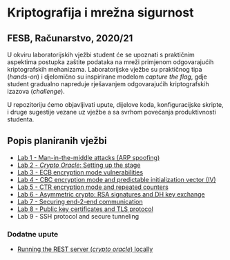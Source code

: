 # **Kriptografija i mrežna sigurnost**

## FESB, Računarstvo, 2020/21

U okviru laboratorijskih vježbi student će se upoznati s praktičnim aspektima postupka zaštite podataka na mreži primjenom odgovarajućih kriptografskih mehanizama. Laboratorijske vježbe su praktičnog tipa (_hands-on_) i djelomično su inspirirane modelom _capture the flag_, gdje student gradualno napreduje rješavanjem odgovarajućih kriptografskih izazova (_challenge_).

U repozitoriju ćemo objavljivati upute, dijelove koda, konfiguracijske skripte, i druge sugestije vezane uz vježbe a sa svrhom povećanja produktivnosti studenta.

## Popis planiranih vježbi

- [Lab 1 - Man-in-the-middle attacks (ARP spoofing)](/instructions/lab-1.md)
- [Lab 2 - _Crypto Oracle_: Setting up the stage](/instructions/lab-2.md)
- [Lab 3 - ECB encryption mode vulnerabilities](/instructions/lab-3.md)
- [Lab 4 - CBC encryption mode and predictable initialization vector (IV)](/instructions/lab-4.md)
- [Lab 5 - CTR encryption mode and repeated counters](/instructions/lab-5.md)
- [Lab 6 - Asymmetric crypto: RSA signatures and DH key exchange](/instructions/lab-6.md)
- [Lab 7 - Securing end-2-end communication](/instructions/lab-7.md)
- [Lab 8 - Public key certificates and TLS protocol](/instructions/lab-8.md)
- Lab 9 - SSH protocol and secure tunneling

### Dodatne upute

- [Running the REST server (_crypto oracle_) locally](/instructions/intro.md)
